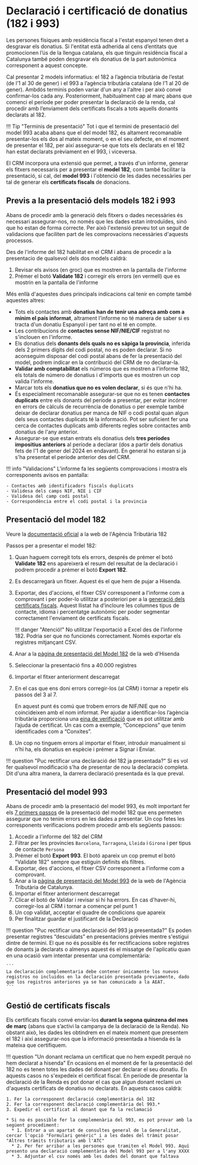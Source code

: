 # Declaració i certificació de donatius (182 i 993)

Les persones físiques amb residència fiscal a l'estat espanyol tenen dret a desgravar els donatius. Si l'entitat està adherida al cens d’entitats que promocionen l’ús de la llengua catalana, els que tinguin residència fiscal a Catalunya també poden desgravar els donatius de la part autonòmica corresponent a aquest concepte.

Cal presentar 2 models informatius: el 182 a l’agència tributària de l’estat (de l’1 al 30 de gener) i el 993 a l’agència tributària catalana (de l’1 al 20 de gener). Ambdós terminis poden variar d'un any a l'altre i per això convé confirmar-los cada any. Posteriorment, habitualment cap al març abans que comenci el període per poder presentar la declaració de la renda, cal procedir amb l’enviament dels certificats fiscals a tots aquells donants declarats al 182.

!!! Tip "Terminis de presentació"
    Tot i que el termini de presentació del model 993 acaba abans que el del model 182, és altament recomanable presentar-los els dos al mateix moment, o en el seu defecte, en el moment de presentar el 182, per així assegurar-se que tots els declarats en el 182 han estat declarats prèviament en el 993, i viceversa.

El CRM incorpora una extensió que permet, a través d'un informe, generar els fitxers necessaris per a presentar el **model 182**, com també facilitar la presentació, si cal, del **model 993** i l'obtenció de les dades necessàries per tal de generar els **certificats fiscals** de donacions.

## Previs a la presentació dels models 182 i 993

Abans de procedir amb la generació dels fitxers o dades necessàries és necessari assegurar-nos, no només que les dades estan introduïdes, sinó que ho estan de forma correcte. Per això l'extensió preveu tot un seguit de validacions que faciliten part de les comprovacions necessàries d'aquests processos.

Des de l'informe del 182 habilitat en el CRM i abans de procedir a la presentacio de qualsevol dels dos models caldrà:

1. Revisar els avisos (en groc) que es mostren en la pantalla de l'informe
2. Prémer el botó **Validate 182** i corregir els errors (en vermell) que es mostrin en la pantalla de l'informe

Més enllà d'aquestes dues principals indicacions cal tenir en compte també aquestes altres:

- Tots els contactes amb **donatius han de tenir una adreça amb com a mínim el país informat**, altrament l'informe no té manera de saber si es tracta d'un donatiu Espanyol i per tant no el té en compte.
- Les contribucions de **contactes sense NIF/NIE/CIF** registrat no s'inclouen en l'informe.
- Els donatius dels **donants dels quals no es sàpiga la província**, inferida dels 2 primers dígits del codi postal, no es poden declarar. Si no aconseguim disposar del codi postal abans de fer la presentació del model, podrem indicar en la contribució del CRM de no declarar-la.
- **Validar amb comptabilitat** els números que es mostren a l'informe 182, els totals de número de donatius i d'imports que es mostren un cop valida l'informe.
- Marcar tots els **donatius que no es volen declarar**, si és que n'hi ha.
- És especialment recomanable assegurar-se que no es tenen **contactes duplicats** entre els donants del període a presentar, per evitar incórrer en errors de càlculs de recurrència de donatius o per exemple també deixar de declarar donatius per manca de NIF o codi postal quan algun dels seus contactes duplicats té la informació. Pot ser suficient fer una cerca de contactes duplicats amb diferents regles sobre contactes amb donatius de l'any anterior.
- Assegurar-se que estan entrats els donatius dels **tres períodes impositius anteriors** al període a declarar (dos a partir dels donatius fets de l'1 de gener del 2024 en endavant). En general ho estaran si ja s'ha presentat el període anterior des del CRM.

!!! info "Validacions"
    L'informe fa les següents comprovacions i mostra els corresponents avisos en pantalla:

    - Contactes amb identificadors fiscals duplicats
    - Validesa dels camps NIF, NIE i CIF
    - Validesa del camp codi postal
    - Correspondència entre el codi postal i la provincia

## Presentació del model 182

Veure la [documentació oficial](https://sede.agenciatributaria.gob.es/Sede/ca_es/ayuda/consultas-informaticas/declaraciones-informativas-ayuda-tecnica/modelos-181-189/modelo-182-formulario.html) a la web de l'Agència Tributària 182

Passos per a presentar el model 182:

1. Quan haguem corregit tots els errors, després de prémer el botó **Validate 182** ens apareixerà el resum del resultat de la declaració i podrem procedir a prémer el botó **Export 182**.
2. Es descarregarà un fitxer. Aquest és el que hem de pujar a Hisenda.
3. Exportar, des d'accions, el fitxer CSV corresponent a l'informe com a comprovant i per poder-lo utilitzar a posteriori per a la [generació dels certificats fiscals](#gestio-de-certificats-fiscals). Aquest llistat ha d’incloure les columnes tipus de contacte, idioma i percentatge autonòmic per poder segmentar correctament l'enviament de certificats fiscals.

    !!! danger "Atenció!"
        No utilitzar l'exportació a Excel des de l'informe 182. Podria ser que no funcionés correctament. Només exportar els registres mitjançant CSV.

4. Anar a la [pàgina de presentació del Model 182](https://sede.agenciatributaria.gob.es/Sede/va_es/procedimientoini/GI02.shtml) de la web d'Hisenda
5. Seleccionar la presentació fins a 40.000 registres
6. Importar el fitxer anteriorment descarregat
7. En el cas que ens doni errors corregir-los (al CRM) i tornar a repetir els passos del 3 al 7.

     En aquest punt és comú que trobem errors de NIF/NIE que no coincideixen amb el nom informat. Per ajudar a identificar-los l’agència tributària proporciona una [eina de verificació](https://www1.agenciatributaria.gob.es/wlpl/BUGC-JDIT/Cnec) que es pot utilitzar amb l’ajuda de certificat. Un cas com a exemple, “Concepcions” que tenim identificades com a “Conxites”.

8. Un cop no tinguem errors al importar el fitxer, introduir manualment si n’hi ha, els donatius en espècie i prémer a Signar i Enviar.

!!! question "Puc rectificar una declaració del 182 ja presentada?"
    Si es vol fer qualsevol modificació s'ha de presentar de nou la declaració completa. Dit d'una altra manera, la darrera declaració presentada és la que preval.

## Presentació del model 993

Abans de procedir amb la presentació del model 993, és molt important fer els [7 primers passos](#presentacio-del-model-182) de la presentació del model 182 que ens permeten assegurar que no tenim errors en les dades a presentar. Un cop fetes les corresponents verificacions podrem procedir amb els següents passos:

1. Accedir a l'informe del 182 del CRM
2. Filtrar per les províncies `Barcelona`, `Tarragona`, `Lleida` i `Girona` i per tipus de contacte `Persona`
3. Prémer el botó **Export 993**. El botó apareix un cop premut el botó "Validate 182" sempre que estiguin definits els filtres.
4. Exportar, des d'accions, el fitxer CSV corresponent a l'informe com a comprovant.
5. Anar a la [pàgina de presentació del Model 993](https://atc.gencat.cat/es/tributs/irpf/deduccions-autonomiques-irpf) de la web de l'Agència Tributària de Catalunya.
6. Importar el fitxer anteriorment descarregat
7. Clicar el botó de Validar i revisar si hi ha errors. En cas d'haver-hi, corregir-los al CRM i tornar a començar pel punt 1
8. Un cop validat, acceptar el quadre de condicions que apareix
9. Per finalitzar guardar el justificant de la Declaració

!!! question "Puc rectificar una declaració del 993 ja presentada?"
    Es poden presentar registres “descuidats” en presentacions prèvies mentre s'estigui dintre de termini. El que no és possible és fer rectificacions sobre registres de donants ja declarats o almenys aquest és el missatge de l'aplicatiu quan en una ocasió vam intentar presentar una complementària:

    ```
    La declaración complementaria debe contener únicamente los nuevos registros no incluidos en la declaración presentada previamente, dado que los registros anteriores ya se han comunicado a la AEAT.
    ```

## Gestió de certificats fiscals

Els certificats fiscals convé enviar-los **durant la segona quinzena del mes de març** (abans que s’activi la campanya de la declaració de la Renda). No obstant això, les dades les obtindrem en el mateix moment que presentem el 182 i així assegurar-nos que la informació presentada a hisenda és la mateixa que certifiquem.

!!! question "Un donant reclama un certificat que no hem expedit perquè no hem declarat a hisenda"
    En ocasions en el moment de fer la presentació del 182 no es tenen totes les dades del donant per declarar el seu donatiu. En aquests casos no s'expedeix el certificat fiscal.
    En període de presentar la declaració de la Renda es pot donar el cas que algun donant reclami un d'aquests certificats de donatius no declarats. En aquests casos caldrà:

    1. Fer la corresponent declaració complementària del 182
    2. Fer la corresponent declaració complementària del 993.*
    3. Expedir el certificat al donant que fa la reclamació
    
    * Si no és possible fer la complemenària del 993, es pot provar amb la següent procediment:
      * 1. Entrar a un apartat de consultes general de la Generalitat, cercar l'opció "Formulari genèric" i a les dades del tràmit posar "Altres tràmits tributaris amb l'ATC"
      * 2. Per fer arribar a les persones que tramiten el Model 993. Aquí presento una declaració complementària del Model 993 per a l'any XXXX
      * 3. Adjuntar el csv només amb les dades del donant que faltava
